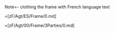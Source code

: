 Note=- clothing the frame with French language text

=[zF/Agt/ES/Frame/0.md]

=[zF/Agt/00/Frame/3Parties/0.md]
  
